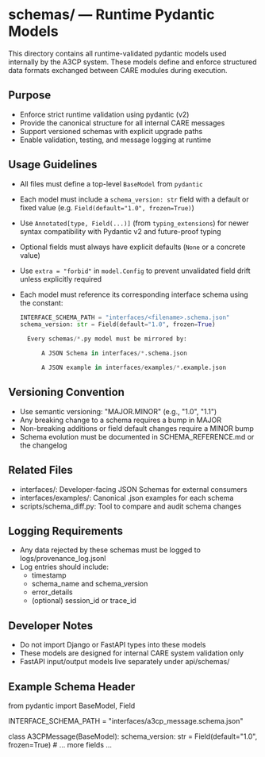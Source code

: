 # schemas/ — Runtime Pydantic Models

This directory contains all runtime-validated pydantic models used internally by the A3CP system. These models define and enforce structured data formats exchanged between CARE modules during execution.

## Purpose

- Enforce strict runtime validation using pydantic (v2)
- Provide the canonical structure for all internal CARE messages
- Support versioned schemas with explicit upgrade paths
- Enable validation, testing, and message logging at runtime

## Usage Guidelines

- All files must define a top-level `BaseModel` from `pydantic`
- Each model must include a `schema_version: str` field with a default or fixed value (e.g. `Field(default="1.0", frozen=True)`)
- Use `Annotated[type, Field(...)]` (from `typing_extensions`) for newer syntax compatibility with Pydantic v2 and future-proof typing
- Optional fields must always have explicit defaults (`None` or a concrete value)
- Use `extra = "forbid"` in `model.Config` to prevent unvalidated field drift unless explicitly required
- Each model must reference its corresponding interface schema using the constant:

  ```python
  INTERFACE_SCHEMA_PATH = "interfaces/<filename>.schema.json"
  schema_version: str = Field(default="1.0", frozen=True)

    Every schemas/*.py model must be mirrored by:

        A JSON Schema in interfaces/*.schema.json

        A JSON example in interfaces/examples/*.example.json

## Versioning Convention

- Use semantic versioning: "MAJOR.MINOR" (e.g., "1.0", "1.1")
- Any breaking change to a schema requires a bump in MAJOR
- Non-breaking additions or field default changes require a MINOR bump
- Schema evolution must be documented in SCHEMA_REFERENCE.md or the changelog

## Related Files

- interfaces/: Developer-facing JSON Schemas for external consumers
- interfaces/examples/: Canonical .json examples for each schema
- scripts/schema_diff.py: Tool to compare and audit schema changes

## Logging Requirements

- Any data rejected by these schemas must be logged to logs/provenance_log.jsonl
- Log entries should include:
  - timestamp
  - schema_name and schema_version
  - error_details
  - (optional) session_id or trace_id

## Developer Notes

- Do not import Django or FastAPI types into these models
- These models are designed for internal CARE system validation only
- FastAPI input/output models live separately under api/schemas/

## Example Schema Header

  from pydantic import BaseModel, Field

  INTERFACE_SCHEMA_PATH = "interfaces/a3cp_message.schema.json"

  class A3CPMessage(BaseModel):
      schema_version: str = Field(default="1.0", frozen=True)
      # ... more fields ...
